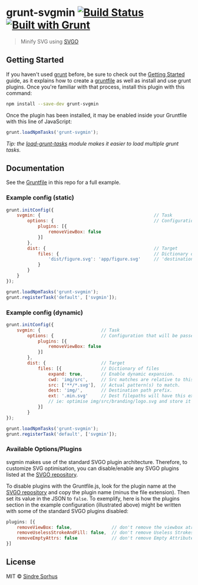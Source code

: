 # grunt-svgmin [![Build Status](https://secure.travis-ci.org/sindresorhus/grunt-svgmin.png?branch=master)](http://travis-ci.org/sindresorhus/grunt-svgmin) [![Built with Grunt](https://cdn.gruntjs.com/builtwith.png)](http://gruntjs.com/)

> Minify SVG using [SVGO](https://github.com/svg/svgo)


## Getting Started

If you haven't used [grunt][] before, be sure to check out the [Getting Started][] guide, as it explains how to create a [gruntfile][Getting Started] as well as install and use grunt plugins. Once you're familiar with that process, install this plugin with this command:

```sh
npm install --save-dev grunt-svgmin
```

Once the plugin has been installed, it may be enabled inside your Gruntfile with this line of JavaScript:

```js
grunt.loadNpmTasks('grunt-svgmin');
```

*Tip: the [load-grunt-tasks](https://github.com/sindresorhus/load-grunt-tasks) module makes it easier to load multiple grunt tasks.*

[grunt]: http://gruntjs.com
[Getting Started]: https://github.com/gruntjs/grunt/wiki/Getting-started


## Documentation

See the [Gruntfile](Gruntfile.js) in this repo for a full example.


### Example config (static)

```js
grunt.initConfig({
	svgmin: {											// Task
		options: {										// Configuration that will be passed directly to SVGO
			plugins: [{
				removeViewBox: false
			}]
		},
		dist: {											// Target
			files: {									// Dictionary of files
				'dist/figure.svg': 'app/figure.svg'		// 'destination': 'source'
			}
		}
	}
});

grunt.loadNpmTasks('grunt-svgmin');
grunt.registerTask('default', ['svgmin']);
```

### Example config (dynamic)

```js
grunt.initConfig({
	svgmin: {						// Task
		options: {					// Configuration that will be passed directly to SVGO
			plugins: [{
				removeViewBox: false
			}]
		},
		dist: {						// Target
			files: [{				// Dictionary of files
				expand: true,		// Enable dynamic expansion.
				cwd: 'img/src',		// Src matches are relative to this path.
				src: ['**/*.svg'],	// Actual pattern(s) to match.
				dest: 'img/',		// Destination path prefix.
				ext: '.min.svg'		// Dest filepaths will have this extension.
				// ie: optimise img/src/branding/logo.svg and store it in img/branding/logo.min.svg
			}]
		}
});

grunt.loadNpmTasks('grunt-svgmin');
grunt.registerTask('default', ['svgmin']);
```

### Available Options/Plugins

svgmin makes use of the standard SVGO plugin architecture. Therefore, to customize SVG optimisation, you can disable/enable any SVGO plugins listed at the [SVGO repository](https://github.com/svg/svgo/tree/master/plugins).

To disable plugins with the Gruntfile.js, look for the plugin name at the [SVGO repository](https://github.com/svg/svgo/tree/master/plugins) and copy the plugin name (minus the file extension). Then set its value in the JSON to `false`. To exemplify, here is how the plugins section in the example configuration (illustrated above) might be written with some of the standard SVGO plugins disabled:

```js
plugins: [{
	removeViewBox: false, 				// don't remove the viewbox atribute from the SVG
	removeUselessStrokeAndFill: false,	// don't remove Useless Strokes and Fills
	removeEmptyAttrs: false				// don't remove Empty Attributes from the SVG
}]
```

## License

MIT © [Sindre Sorhus](http://sindresorhus.com)
